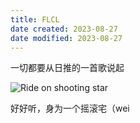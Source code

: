 ```yaml
---
title: FLCL
date created: 2023-08-27
date modified: 2023-08-27
---
```


一切都要从日推的一首歌说起

![Ride on shooting star](https://vercel-proxy.norah1to.com/proxy/raw.githubusercontent.com/NoraH1to/cdn/master/img/20230827143137.png)

好好听，身为一个摇滚宅（wei